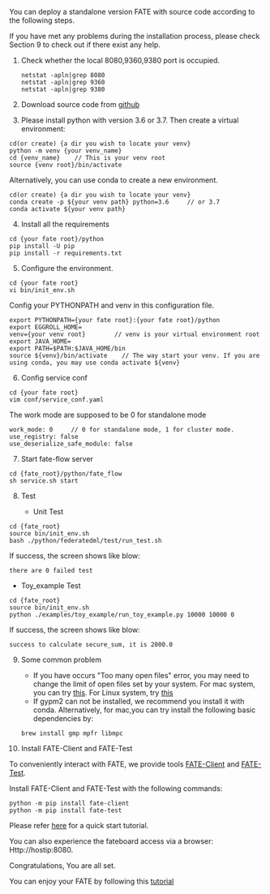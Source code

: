 You can deploy a standalone version FATE with source code according to the following steps. 

If you have met any problems during the installation process, please check Section 9 to check out if there exist any help. 

1. Check whether the local 8080,9360,9380 port is occupied.

   ```
   netstat -apln|grep 8080
   netstat -apln|grep 9360
   netstat -apln|grep 9380
   ```
   
2. Download source code from [github](https://github.com/FederatedAI/FATE)

3. Please install python with version 3.6 or 3.7. Then create a virtual environment:
```
cd(or create) {a dir you wish to locate your venv}
python -m venv {your venv_name}
cd {venv_name}    // This is your venv root 
source {venv root}/bin/activate
```

Alternatively, you can use conda to create a new environment.
```
cd(or create) {a dir you wish to locate your venv}
conda create -p ${your venv path} python=3.6     // or 3.7
conda activate ${your venv path}
```

4. Install all the requirements
```
cd {your fate root}/python
pip install -U pip
pip install -r requirements.txt
```

5. Configure the environment.  
```
cd {your fate root}
vi bin/init_env.sh
```
Config your PYTHONPATH and venv in this configuration file. 
```
export PYTHONPATH={your fate root}:{your fate root}/python
export EGGROLL_HOME=
venv={your venv root}        // venv is your virtual environment root
export JAVA_HOME=
export PATH=$PATH:$JAVA_HOME/bin
source ${venv}/bin/activate    // The way start your venv. If you are using conda, you may use conda activate ${venv} 
```

6. Config service conf
```
cd {your fate root}
vim conf/service_conf.yaml
```
The work mode are supposed to be 0 for standalone mode
```
work_mode: 0     // 0 for standalone mode, 1 for cluster mode.
use_registry: false
use_deserialize_safe_module: false
```

7. Start fate-flow server
```
cd {fate_root}/python/fate_flow
sh service.sh start
```

8. Test

   - Unit Test

```
cd {fate_root}
source bin/init_env.sh
bash ./python/federatedml/test/run_test.sh
```

   If success,  the screen shows like blow:

   ```
   there are 0 failed test
   ```

   - Toy_example Test

   ```
   cd {fate_root}
   source bin/init_env.sh
   python ./examples/toy_example/run_toy_example.py 10000 10000 0
   ```

   If success,  the screen shows like blow:

   ```
   success to calculate secure_sum, it is 2000.0
   ```

9. Some common problem
    * If you have occurs "Too many open files" error, you may need to change the limit of open files set by your system. For mac system, you can try [this](https://superuser.com/questions/433746/is-there-a-fix-for-the-too-many-open-files-in-system-error-on-os-x-10-7-1). For Linux system, try [this](http://woshub.com/too-many-open-files-error-linux/)
    * If gypm2 can not be installed, we recommend you install it with conda. Alternatively, for mac,you can try install the following basic dependencies by:
    ```
   brew install gmp mpfr libmpc
   ```

10. Install FATE-Client and FATE-Test

   To conveniently interact with FATE, we provide tools [FATE-Client](../python/fate_client) and [FATE-Test](../python/fate_test).

   Install FATE-Client and FATE-Test with the following commands:

   ```
   python -m pip install fate-client
   python -m pip install fate-test
   ```


Please refer [here](../examples/pipeline/README.rst) for a quick start tutorial.

You can also experience the fateboard access via a browser:
Http://hostip:8080.


Congratulations, You are all set. 

You can enjoy your FATE by following this [tutorial](../examples)